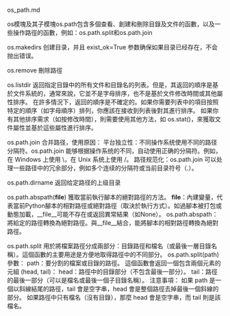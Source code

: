 os_path.md

os模塊及其子模塊os.path包含多個查看、創建和刪除目錄及文件的函數，以及一些操作路徑的函數，例如：os.path.split和os.path.join


os.makedirs
创建目录，并且 exist_ok=True 参数确保如果目录已经存在，不会抛出错误。


os.remove
刪除路徑


os.listdir
返回指定目錄中的所有文件和目錄名的列表。但是，其返回的順序是基於文件系統的，通常來說，它並不是字母排序，也不是基於文件修改時間或其他屬性排序。
在許多情況下，返回的順序是不確定的。如果你需要列表中的項目按照特定的順序（如字母順序）排列，你應該在接收到列表後對其進行排序。
如果你有其他排序需求（如按修改時間），則需要使用其他方法，如 os.stat()，來獲取文件屬性並基於這些屬性進行排序。


os.path.join
合并路径，使用原因：
平台独立性：不同操作系统使用不同的路径分隔符。os.path.join 能够根据操作系统的不同，自动使用正确的分隔符。例如，在 Windows 上使用 \，在 Unix 系统上使用 /。
路径规范化：os.path.join 可以处理一些路径中的冗余部分，例如多个连续的分隔符或当前目录符号（.）。


os.path.dirname
返回给定路径的上级目录


os.path.abspath(__file__)
獲取當前執行腳本的絕對路徑的方法。
__file__：內建變量，代表當前Python腳本的相對路徑或絕對路徑（取決於執行方式）。如過腳本被打包或動態加載，__file__可能不存在或返回異常結果（如None）。
os.path.abspath：將給定的路徑轉換為絕對路徑。與__file__結合，能將腳本的相對路徑轉換為絕對路徑。


os.path.split
用於將檔案路徑分成兩部分：目錄路徑和檔名（或最後一層目錄名稱）。這個函數的主要用途是方便地取得路徑中的不同部分。
os.path.split(path)
參數：
path：要分割的檔案或目錄的路徑。
這個函數會返回一個包含兩個元素的元組 (head, tail)：
head：路徑中的目錄部分（不包含最後一部分）。
tail：路徑的最後一部分（可以是檔名或最後一個子目錄名稱）。
注意事項：
如果 path 是一個以斜線結尾的路徑，tail 會是空字串，head 會是整個路徑去掉最後一個斜線的部分。
如果路徑中只有檔名（沒有目錄），那麼 head 會是空字串，而 tail 則是該檔名。